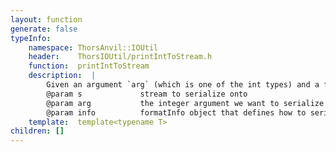 ```yaml
---
layout: function
generate: false
typeInfo:
    namespace: ThorsAnvil::IOUtil
    header:    ThorsIOUtil/printIntToStream.h
    function:  printIntToStream
    description:  |
        Given an argument `arg` (which is one of the int types) and a format `info` serialize it to the stream `s`
        @param s             stream to serialize onto
        @param arg           the integer argument we want to serialize
        @param info          formatInfo object that defines how to serialize arg
    template:  template<typename T> 
children: []
---
```

